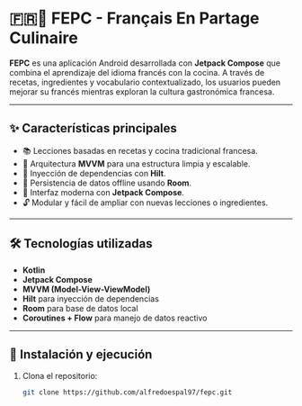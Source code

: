 # 🇫🇷🍳 FEPC - Français En Partage Culinaire

**FEPC** es una aplicación Android desarrollada con **Jetpack Compose** que combina el aprendizaje del idioma francés con la cocina. A través de recetas, ingredientes y vocabulario contextualizado, los usuarios pueden mejorar su francés mientras exploran la cultura gastronómica francesa.

---

## ✨ Características principales

- 📚 Lecciones basadas en recetas y cocina tradicional francesa.  
- 🧠 Arquitectura **MVVM** para una estructura limpia y escalable.  
- 💉 Inyección de dependencias con **Hilt**.  
- 💾 Persistencia de datos offline usando **Room**.  
- 🎨 Interfaz moderna con **Jetpack Compose**.  
- 🔓 Modular y fácil de ampliar con nuevas lecciones o ingredientes.

---

## 🛠️ Tecnologías utilizadas

- **Kotlin**
- **Jetpack Compose**
- **MVVM (Model-View-ViewModel)**
- **Hilt** para inyección de dependencias
- **Room** para base de datos local
- **Coroutines + Flow** para manejo de datos reactivo

---

## 🚀 Instalación y ejecución

1. Clona el repositorio:

   ```bash
   git clone https://github.com/alfredoespal97/fepc.git
